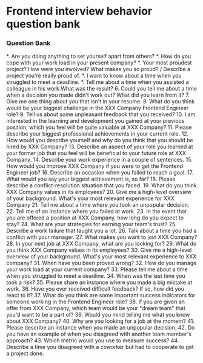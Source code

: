 # Frontend interview behavior question bank #

### Question Bank ###
*. Are you doing anything to set yourself apart from others?
*. How do you cope with your work load in your present company?
*. Your most proudest project? How were you involved? What makes you so proud? / Describe a project you're really proud of.
*. I want to know about a time when you struggled to meet a deadline.
*. Tell me about a time when you assisted a colleague in his work.What was the result?
6. Could you tell me about a time when a decision you made didn't work out? What did you learn from it?
7. Give me one thing about you that isn't in your resume.
8. What do you think would be your biggest challenge in the XXX Company Frontend Engineer role?
9. Tell us about some unpleasant feedback that you received?
10. I am interested in the learning and development you gained at your previous position, which you feel will be quite valuable at XXX Company?
11. Please describe your biggest professional achievements in your current role.
12. How would you describe yourself and why do you think that you should be hired by XXX Company?
13. Describe an aspect of your role you learned at your former job that you feel will be beneficial to your future role at XXX Company.
14. Describe your work experience in a couple of sentences.
15. How would you improve XXX Company if you were to get the Frontend Engineer job?
16. Describe an occasion when you failed to reach a goal.
17. What would you say your biggest achievement is, so far?
18. Please describe a conflict-resolution situation that you faced.
19. What do you think XXX Company values in its employees?
20. Give me a high-level overview of your background. What's your most relevant experience for XXX Company
21. Tell me about a time where you took an unpopular decision.
22. Tell me of an instance where you failed at work.
23. In the event that you are offered a position at XXX Company, how long do you expect to stay?
24. What are your strategies for earning your team's trust?
25. Describe a work failure that taught you a lot.
26. Talk about a time you had a conflict with your manager.
27. What makes you want to join XXX Company?
28. In your next job at XXX Company, what are you looking for?
29. What do you think XXX Company values in its employees?
30. Give me a high-level overview of your background. What's your most relevant experience to XXX company?
31. When have you been proved wrong?
32. How do you manage your work load at your current company?
33. Please tell me about a time when you struggled to meet a deadline.
34. When was the last time you took a risk?
35. Please share an instance where you made a big mistake at work.
36. Have you ever received difficult feedback? If so, how did you react to it?
37. What do you think are some important success indicators for someone working in the Frontend Engineer role?
38. If you are given an offer from XXX Company, which team would be your "dream team" that you'd want to be a part of?
39. Would you mind telling me what you know about XXX Company?
40. Why are you looking for a job at the moment?
41. Please describe an instance when you made an unpopular decision.
42. Do you have an example of when you disagreed with another team member's approach?
43. Which metric would you use to measure success?
44. Describe a time you disagreed with a coworker but had to cooperate to get a project done.
